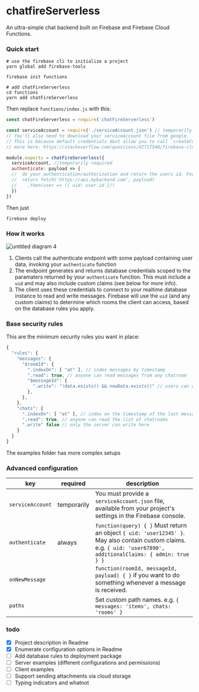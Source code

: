 # chatfireServerless
An ultra-simple chat backend built on Firebase and Firebase Cloud Functions.

### Quick start
```shell
# use the firebase cli to initialize a project
yarn global add firebase-tools

firebase init functions

# add chatFireServerless
cd functions
yarn add chatFireServerless
```
Then replace `functions/index.js` with this:
```js
const chatFireServerless = require('chatFireServerless')

const serviceAccount = require('./serviceAccount.json') // temporarily required
// You'll also need to download your serviceAccount file from google.
// This is because default credentials dont allow you to call `createCustomToken`.
// more here: https://stackoverflow.com/questions/42717540/firebase-cloud-functions-createcustomtoken

module.exports = chatFireServerless({
  serviceAccount, //temporarily required
  authenticate: payload => {
  //  do your authentication/authorization and return the users id. For example:
  //  return fetch('https://api.mybackend.com', payload)
  //    .then(user => ({ uid: user.id }))
  })
})
```



Then just
```shell
firebase deploy
```
### How it works
![untitled diagram 4](https://user-images.githubusercontent.com/1440796/36492404-594b4d3a-172d-11e8-902b-3f31caea28c9.png)
1. Clients call the authenticate endpoint with some payload containing user data, invoking your `authenticate` function
2. The endpoint generates and returns database credentials scoped to the paramaters returned by your `authenticate` function. This must include a `uid` and may also include custom claims (see below for more info).
3. The client uses these credentials to connect to your realtime database instance to read and write messages. Firebase will use the `uid` (and any custom claims) to determine which rooms the client can access, based on the database rules you apply.

### Base security rules
This are the minimum security rules you want in place:
```js
{
  "rules": {
    "messages": {
      "$roomId": {
        ".indexOn": [ "at" ], // index messages by timestamp
        ".read": true, // anyone can read messages from any chatroom
        "$messageId": {
          ".write": "!data.exists() && newData.exists()" // users can only write new messages, not modify existing messages
        },
      },
    },
    "chats": {
      ".indexOn": [ "at" ], // index on the timestamp of the last message in each room
      ".read": true, // anyone can read the list of chatrooms
      ".write" false // only the server can write here
    }
  }
}
```
The examples folder has more complex setups

### Advanced configuration
key  | required | description
--- | --- | ---
`serviceAccount` | temporarily | You must provide a `serviceAccount.json` file, available from your project's settings in the Firebase console.
`authenticate` | always | `function(query) { }` Must return an object `{ uid: 'user12345' }`. May also contain custom claims. e.g. `{ uid: 'user67890', additionalClaims: { admin: true } }` 
`onNewMessage` | |  `function(roomId, messageId, payload) { }` if you want to do something whenever a message is received.
`paths` | | Set custom path names. e.g. `{ messages: 'items', chats: 'rooms' }`



### todo
- [x] Project description in Readme
- [x] Enumerate configuration options in Readme
- [ ] Add database rules to deployment package
- [ ] Server examples (different configurations and permissions)
- [ ] Client examples
- [ ] Support sending attachments via cloud storage
- [ ] Typing indicators and whatnot
